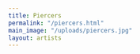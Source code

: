 ```yaml
---
title: Piercers
permalink: "/piercers.html"
main_image: "/uploads/piercers.jpg"
layout: artists
---
```


